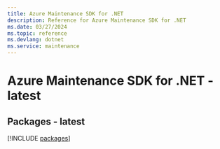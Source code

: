 ```yaml
---
title: Azure Maintenance SDK for .NET
description: Reference for Azure Maintenance SDK for .NET
ms.date: 03/27/2024
ms.topic: reference
ms.devlang: dotnet
ms.service: maintenance
---
```

# Azure Maintenance SDK for .NET - latest
## Packages - latest
[!INCLUDE [packages](maintenance-index.md)]